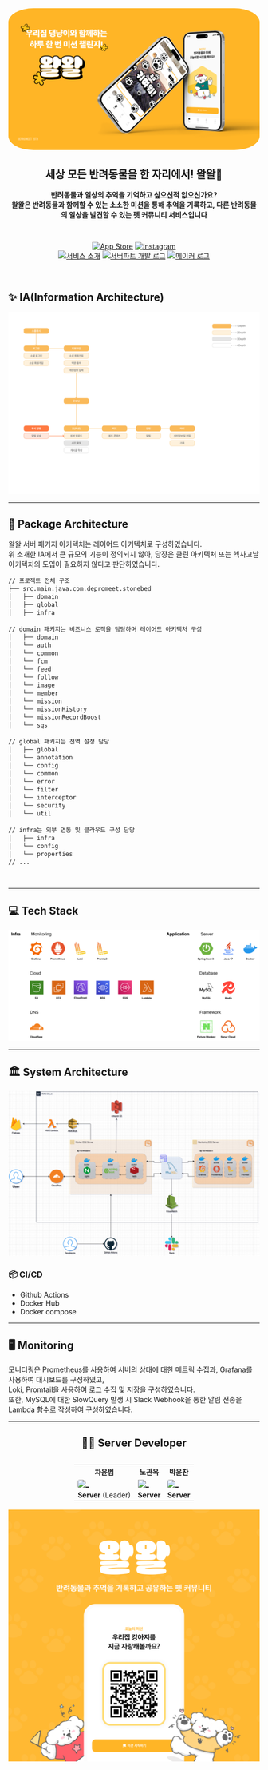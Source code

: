 <div align=center>

<img style="border-radius: 10%;" src="./images/introduction.png" alt="NotFound">


## 세상 모든 반려동물을 한 자리에서! 왈왈🐶

<b>반려동물과 일상의 추억을 기억하고 싶으신적 없으신가요? <br/>
왈왈은 반려동물과 함께할 수 있는 소소한 미션을 통해 추억을 기록하고, 다른 반려동물의 일상을 발견할 수 있는
펫 커뮤니티 서비스입니다 </b>

<br/>

[![App Store](https://img.shields.io/badge/AppStore-0D96F6.svg?style=flat&logo=app-store&logoColor=white&link=https://apps.apple.com/kr/app/%EC%99%88%EC%99%88/id6553981069)](https://apps.apple.com/kr/app/%EC%99%88%EC%99%88/id6553981069)
[![Instagram](http://img.shields.io/badge/Instagram-E4405F?style=flat&logo=instagram&logoColor=white&link=https://www.instagram.com/walwal._.official/)](https://www.instagram.com/walwal._.official/)
<br>
[![서비스 소개](http://img.shields.io/badge/서비스_소개-%23000000?style=flat&logo=notion&logoColor=white&link=https://yapp-workspace.notion.site/5-8a385156703047aabf1e3706f4753cc6?pvs=4)](https://yapp-workspace.notion.site/5-8a385156703047aabf1e3706f4753cc6?pvs=4)
[![서버파트 개발 로그](http://img.shields.io/badge/개발_로그-12100E?style=flat&logo=medium&logoColor=white&link=https://medium.com/@olderstonebed)](https://medium.com/@olderstonebed)
[![메이커 로그](http://img.shields.io/badge/메이커_로그-0000FF?style=flat&logo=Pinboard&logoColor=white&link=https://dis.qa/e6J)](https://dis.qa/e6J)

</div>

<br/>

## ✨ IA(Information Architecture)

<img src="./images/IA.png">

<br>

---

## 📌 Package Architecture
왈왈 서버 패키지 아키텍처는 레이어드 아키텍처로 구성하였습니다. <br> 
위 소개한 IA에서 큰 규모의 기능이 정의되지 않아, 당장은 클린 아키텍처 또는 헥사고날 아키텍처의 도입이 필요하지 않다고 판단하였습니다. 
<br>

```
// 프로젝트 전체 구조
├── src.main.java.com.depromeet.stonebed
│   ├── domain
│   ├── global
│   ├── infra

// domain 패키지는 비즈니스 로직을 담당하며 레이어드 아키텍처 구성
│   ├── domain
│   └── auth
│   └── common
│   └── fcm
│   └── feed
│   └── follow
│   └── image
│   └── member
│   └── mission
│   └── missionHistory
│   └── missionRecordBoost
│   └── sqs

// global 패키지는 전역 설정 담당
│   ├── global
│   └── annotation
│   └── config
│   └── common
│   └── error
│   └── filter
│   └── interceptor
│   └── security
│   └── util

// infra는 외부 연동 및 클라우드 구성 담당
│   ├── infra
│   └── config
│   └── properties
// ...
```

<br>

---

## 💻 Tech Stack
<img src="./images/tech-stack.png">

<br>

---

## 🏛️ System Architecture
<img src="./images/cloud-architecture.png">

### 📦 CI/CD
- Github Actions
- Docker Hub
- Docker compose

---

## 🖥️ Monitoring
모니터링은 Prometheus를 사용하여 서버의 상태에 대한 메트릭 수집과, Grafana를 사용하여 대시보드를 구성하였고, <br/>
Loki, Promtail을 사용하여 로그 수집 및 저장을 구성하였습니다. <br />
또한, MySQL에 대한 SlowQuery 발생 시 Slack Webhook을 통한 알림 전송을 Lambda 함수로 작성하여 구성하였습니다.<br/>


---

<div align="center">

<h2> 🧑‍💻 Server Developer </h2>
<div style="display: inline-block;">

<table>
  <tr>
    <th>차윤범</th>
    <th>노관옥</th>
    <th>박윤찬</th>
  </tr>
  <tr>
    <td><a href="https://github.com/char-yb"><img style="border-radius: 20%;" src="https://avatars.githubusercontent.com/u/68099546?v=4" width=100px alt="_" /></a></td>
    <td><a href="https://github.com/kwanok"><img src="https://avatars.githubusercontent.com/u/61671343?v=4" width=100px alt="_" /></a></td>
    <td><a href="https://github.com/dbscks97"><img style="border-radius: 20%;" src="https://avatars.githubusercontent.com/u/75676309?v=4" width=100px alt="_" /></a></td>
  </tr>
  <tr>
    <td><strong>Server</strong> (Leader)</td>
    <td><strong>Server</strong></td>
    <td><strong>Server</strong></td>
  </tr>
</table>

</div>

</div>


<div align=center>
    <img src="./images/app_qr.png" width="570">
</div>

### 
